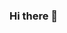 ### Hi there 👋

<!--
**Hossamfathi050/hossamfathi050** is a ✨ _special_ ✨ repository because its `README.md` (this file) appears on your GitHub profile.

Here are some ideas to get you started:

- 🔭 I’m currently working on Minstry of Education
- 🌱 I’m currently learning Programming Languge
- 💬 Ask me about Education - Learnning...
- ⚡ Thanks For All....
-->
